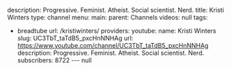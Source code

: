 description: Progressive. Feminist. Atheist. Social scientist. Nerd.
title: Kristi Winters
type: channel
menu:
  main:
    parent: Channels
videos: null
tags:
- breadtube
url: /kristiwinters/
providers:
  youtube:
    name: Kristi Winters
    slug: UC3TbT_taTdB5_pxcHnNNHAg
    url: https://www.youtube.com/channel/UC3TbT_taTdB5_pxcHnNNHAg
    description: Progressive. Feminist. Atheist. Social scientist. Nerd.
    subscribers: 8722
--- null
